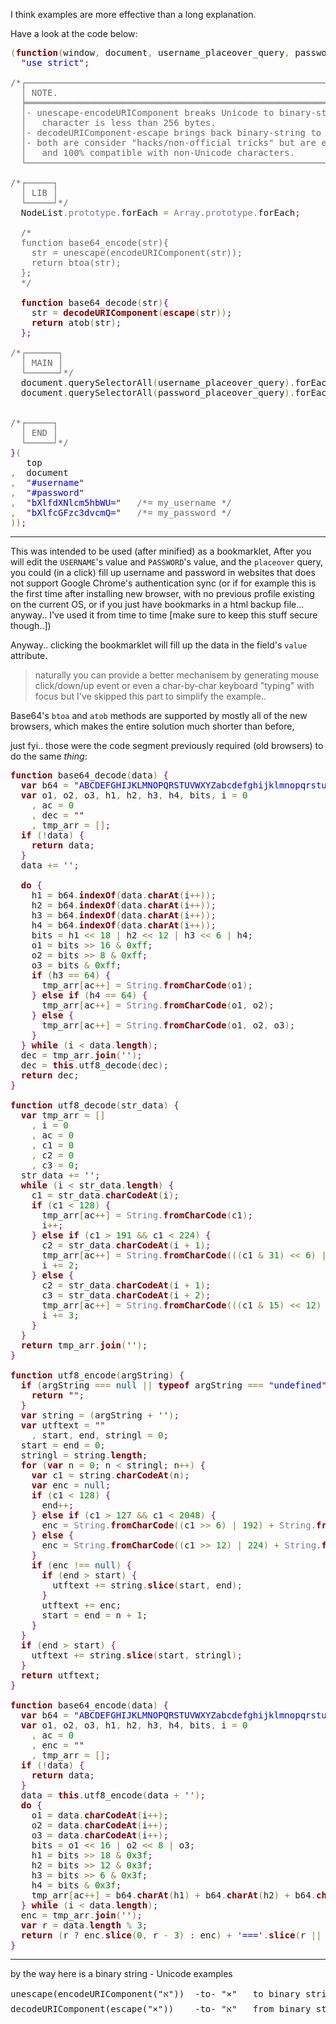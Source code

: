 I think examples are more effective than a long explanation.

Have a look at the code below:

<pre><span style="color:#808030; ">(</span><span style="color:#800000; font-weight:bold; ">function</span><span style="color:#808030; ">(</span>window<span style="color:#808030; ">,</span> document<span style="color:#808030; ">,</span> username_placeover_query<span style="color:#808030; ">,</span> password_placeover_query<span style="color:#808030; ">,</span> USERNAME<span style="color:#808030; ">,</span> PASSWORD<span style="color:#808030; ">)</span><span style="color:#800080; ">{</span>
  <span style="color:#800000; ">"</span><span style="color:#0000e6; ">use strict</span><span style="color:#800000; ">"</span><span style="color:#800080; ">;</span>
  
<span style="color:#696969; ">/*┌─────────────────────────────────────────────────────────────────────────────┐</span>
<span style="color:#696969; ">&nbsp;&nbsp;│ NOTE.                                                                       │</span>
<span style="color:#696969; ">&nbsp;&nbsp;╞═════════════════════════════════════════════════════════════════════════════╡</span>
<span style="color:#696969; ">&nbsp;&nbsp;│- unescape-encodeURIComponent breaks Unicode to binary-string where each     │</span>
<span style="color:#696969; ">&nbsp;&nbsp;│   character is less than 256 bytes.                                         │</span>
<span style="color:#696969; ">&nbsp;&nbsp;│- decodeURIComponent-escape brings back binary-string to Unicode.            │</span>
<span style="color:#696969; ">&nbsp;&nbsp;│- both are consider "hacks/non-official tricks" but are extreamly efficient, │</span>
<span style="color:#696969; ">&nbsp;&nbsp;│   and 100% compatible with non-Unicode characters.                          │</span>
<span style="color:#696969; ">&nbsp;&nbsp;└─────────────────────────────────────────────────────────────────────────────┘*/</span>

<span style="color:#696969; ">/*┌─────┐</span>
<span style="color:#696969; ">&nbsp;&nbsp;│ LIB │</span>
<span style="color:#696969; ">&nbsp;&nbsp;└─────┘*/</span>
  NodeList<span style="color:#808030; ">.</span><span style="color:#797997; ">prototype</span><span style="color:#808030; ">.</span>forEach <span style="color:#808030; ">=</span> <span style="color:#797997; ">Array</span><span style="color:#808030; ">.</span><span style="color:#797997; ">prototype</span><span style="color:#808030; ">.</span>forEach<span style="color:#800080; ">;</span>

  <span style="color:#696969; ">/*</span>
<span style="color:#696969; ">&nbsp;&nbsp;function base64_encode(str){</span>
<span style="color:#696969; ">&nbsp;&nbsp;&nbsp;&nbsp;str = unescape(encodeURIComponent(str));</span>
<span style="color:#696969; ">&nbsp;&nbsp;&nbsp;&nbsp;return btoa(str);</span>
<span style="color:#696969; ">&nbsp;&nbsp;};</span>
<span style="color:#696969; ">&nbsp;&nbsp;*/</span>

  <span style="color:#800000; font-weight:bold; ">function</span> base64_decode<span style="color:#808030; ">(</span>str<span style="color:#808030; ">)</span><span style="color:#800080; ">{</span>
    str <span style="color:#808030; ">=</span> <span style="color:#800000; font-weight:bold; ">decodeURIComponent</span><span style="color:#808030; ">(</span><span style="color:#800000; font-weight:bold; ">escape</span><span style="color:#808030; ">(</span>str<span style="color:#808030; ">)</span><span style="color:#808030; ">)</span><span style="color:#800080; ">;</span>
    <span style="color:#800000; font-weight:bold; ">return</span> atob<span style="color:#808030; ">(</span>str<span style="color:#808030; ">)</span><span style="color:#800080; ">;</span>
  <span style="color:#800080; ">}</span><span style="color:#800080; ">;</span>

<span style="color:#696969; ">/*┌──────┐</span>
<span style="color:#696969; ">&nbsp;&nbsp;│ MAIN │</span>
<span style="color:#696969; ">&nbsp;&nbsp;└──────┘*/</span>
  document<span style="color:#808030; ">.</span>querySelectorAll<span style="color:#808030; ">(</span>username_placeover_query<span style="color:#808030; ">)</span><span style="color:#808030; ">.</span>forEach<span style="color:#808030; ">(</span><span style="color:#800000; font-weight:bold; ">function</span><span style="color:#808030; ">(</span>element<span style="color:#808030; ">)</span><span style="color:#800080; ">{</span> element<span style="color:#808030; ">.</span>value <span style="color:#808030; ">=</span> base64_decode<span style="color:#808030; ">(</span>USERNAME<span style="color:#808030; ">)</span><span style="color:#800080; ">;</span> <span style="color:#800080; ">}</span><span style="color:#808030; ">)</span><span style="color:#800080; ">;</span>
  document<span style="color:#808030; ">.</span>querySelectorAll<span style="color:#808030; ">(</span>password_placeover_query<span style="color:#808030; ">)</span><span style="color:#808030; ">.</span>forEach<span style="color:#808030; ">(</span><span style="color:#800000; font-weight:bold; ">function</span><span style="color:#808030; ">(</span>element<span style="color:#808030; ">)</span><span style="color:#800080; ">{</span> element<span style="color:#808030; ">.</span>value <span style="color:#808030; ">=</span> base64_decode<span style="color:#808030; ">(</span>PASSWORD<span style="color:#808030; ">)</span><span style="color:#800080; ">;</span> <span style="color:#800080; ">}</span><span style="color:#808030; ">)</span><span style="color:#800080; ">;</span>


<span style="color:#696969; ">/*┌─────┐</span>
<span style="color:#696969; ">&nbsp;&nbsp;│ END │</span>
<span style="color:#696969; ">&nbsp;&nbsp;└─────┘*/</span>
<span style="color:#800080; ">}</span><span style="color:#808030; ">(</span>
   top
<span style="color:#808030; ">,</span>  document
<span style="color:#808030; ">,</span>  <span style="color:#800000; ">"</span><span style="color:#0000e6; ">#username</span><span style="color:#800000; ">"</span>
<span style="color:#808030; ">,</span>  <span style="color:#800000; ">"</span><span style="color:#0000e6; ">#password</span><span style="color:#800000; ">"</span>
<span style="color:#808030; ">,</span>  <span style="color:#800000; ">"</span><span style="color:#0000e6; ">bXlfdXNlcm5hbWU=</span><span style="color:#800000; ">"</span>   <span style="color:#696969; ">/*= my_username */</span>
<span style="color:#808030; ">,</span>  <span style="color:#800000; ">"</span><span style="color:#0000e6; ">bXlfcGFzc3dvcmQ=</span><span style="color:#800000; ">"</span>   <span style="color:#696969; ">/*= my_password */</span>
<span style="color:#808030; ">)</span><span style="color:#808030; ">)</span><span style="color:#800080; ">;</span>
</pre>

<hr/>

This was intended to be used (after minified) as a bookmarklet,
After you will edit the <code>USERNAME</code>'s value and <code>PASSWORD</code>'s value,
and the <code>placeover</code> query,
you could (in a click) fill up username and password in websites that does not support Google Chrome's authentication sync (or if for example this is the first time after installing new browser, with no previous profile existing on the current OS, or if you just have bookmarks in a html backup file... anyway.. I've used it from time to time [make sure to keep this stuff secure though..])

Anyway.. clicking the bookmarklet will fill up the data in the field's <code>value</code> attribute.

<blockquote>naturally you can provide a better mechanisem by generating mouse click/down/up event or even a char-by-char keyboard "typing" with focus but I've skipped this part to simplify the example..</blockquote>

Base64's <code>btoa</code> and <code>atob</code> methods are supported by mostly all of the new browsers,
which makes the entire solution much shorter than before,


just fyi.. those were the code segment previously required (old browsers) to do the same *thing*:

<pre><span style="color:#800000; font-weight:bold; ">function</span> base64_decode<span style="color:#808030; ">(</span>data<span style="color:#808030; ">)</span> <span style="color:#800080; ">{</span>
  <span style="color:#800000; font-weight:bold; ">var</span> b64 <span style="color:#808030; ">=</span> <span style="color:#800000; ">"</span><span style="color:#0000e6; ">ABCDEFGHIJKLMNOPQRSTUVWXYZabcdefghijklmnopqrstuvwxyz0123456789+/=</span><span style="color:#800000; ">"</span><span style="color:#800080; ">;</span>
  <span style="color:#800000; font-weight:bold; ">var</span> o1<span style="color:#808030; ">,</span> o2<span style="color:#808030; ">,</span> o3<span style="color:#808030; ">,</span> h1<span style="color:#808030; ">,</span> h2<span style="color:#808030; ">,</span> h3<span style="color:#808030; ">,</span> h4<span style="color:#808030; ">,</span> bits<span style="color:#808030; ">,</span> i <span style="color:#808030; ">=</span> <span style="color:#008c00; ">0</span>
    <span style="color:#808030; ">,</span> ac <span style="color:#808030; ">=</span> <span style="color:#008c00; ">0</span>
    <span style="color:#808030; ">,</span> dec <span style="color:#808030; ">=</span> <span style="color:#800000; ">"</span><span style="color:#800000; ">"</span>
    <span style="color:#808030; ">,</span> tmp_arr <span style="color:#808030; ">=</span> <span style="color:#808030; ">[</span><span style="color:#808030; ">]</span><span style="color:#800080; ">;</span>
  <span style="color:#800000; font-weight:bold; ">if</span> <span style="color:#808030; ">(</span><span style="color:#808030; ">!</span>data<span style="color:#808030; ">)</span> <span style="color:#800080; ">{</span>
    <span style="color:#800000; font-weight:bold; ">return</span> data<span style="color:#800080; ">;</span>
  <span style="color:#800080; ">}</span>
  data <span style="color:#808030; ">+=</span> <span style="color:#800000; ">'</span><span style="color:#800000; ">'</span><span style="color:#800080; ">;</span>

  <span style="color:#800000; font-weight:bold; ">do</span> <span style="color:#800080; ">{</span>
    h1 <span style="color:#808030; ">=</span> b64<span style="color:#808030; ">.</span><span style="color:#800000; font-weight:bold; ">indexOf</span><span style="color:#808030; ">(</span>data<span style="color:#808030; ">.</span><span style="color:#800000; font-weight:bold; ">charAt</span><span style="color:#808030; ">(</span>i<span style="color:#808030; ">++</span><span style="color:#808030; ">)</span><span style="color:#808030; ">)</span><span style="color:#800080; ">;</span>
    h2 <span style="color:#808030; ">=</span> b64<span style="color:#808030; ">.</span><span style="color:#800000; font-weight:bold; ">indexOf</span><span style="color:#808030; ">(</span>data<span style="color:#808030; ">.</span><span style="color:#800000; font-weight:bold; ">charAt</span><span style="color:#808030; ">(</span>i<span style="color:#808030; ">++</span><span style="color:#808030; ">)</span><span style="color:#808030; ">)</span><span style="color:#800080; ">;</span>
    h3 <span style="color:#808030; ">=</span> b64<span style="color:#808030; ">.</span><span style="color:#800000; font-weight:bold; ">indexOf</span><span style="color:#808030; ">(</span>data<span style="color:#808030; ">.</span><span style="color:#800000; font-weight:bold; ">charAt</span><span style="color:#808030; ">(</span>i<span style="color:#808030; ">++</span><span style="color:#808030; ">)</span><span style="color:#808030; ">)</span><span style="color:#800080; ">;</span>
    h4 <span style="color:#808030; ">=</span> b64<span style="color:#808030; ">.</span><span style="color:#800000; font-weight:bold; ">indexOf</span><span style="color:#808030; ">(</span>data<span style="color:#808030; ">.</span><span style="color:#800000; font-weight:bold; ">charAt</span><span style="color:#808030; ">(</span>i<span style="color:#808030; ">++</span><span style="color:#808030; ">)</span><span style="color:#808030; ">)</span><span style="color:#800080; ">;</span>
    bits <span style="color:#808030; ">=</span> h1 <span style="color:#808030; ">&lt;&lt;</span> <span style="color:#008c00; ">18</span> <span style="color:#808030; ">|</span> h2 <span style="color:#808030; ">&lt;&lt;</span> <span style="color:#008c00; ">12</span> <span style="color:#808030; ">|</span> h3 <span style="color:#808030; ">&lt;&lt;</span> <span style="color:#008c00; ">6</span> <span style="color:#808030; ">|</span> h4<span style="color:#800080; ">;</span>
    o1 <span style="color:#808030; ">=</span> bits <span style="color:#808030; ">&gt;</span><span style="color:#808030; ">&gt;</span> <span style="color:#008c00; ">16</span> <span style="color:#808030; ">&amp;</span> <span style="color:#008000; ">0xff</span><span style="color:#800080; ">;</span>
    o2 <span style="color:#808030; ">=</span> bits <span style="color:#808030; ">&gt;</span><span style="color:#808030; ">&gt;</span> <span style="color:#008c00; ">8</span> <span style="color:#808030; ">&amp;</span> <span style="color:#008000; ">0xff</span><span style="color:#800080; ">;</span>
    o3 <span style="color:#808030; ">=</span> bits <span style="color:#808030; ">&amp;</span> <span style="color:#008000; ">0xff</span><span style="color:#800080; ">;</span>
    <span style="color:#800000; font-weight:bold; ">if</span> <span style="color:#808030; ">(</span>h3 <span style="color:#808030; ">==</span> <span style="color:#008c00; ">64</span><span style="color:#808030; ">)</span> <span style="color:#800080; ">{</span>
      tmp_arr<span style="color:#808030; ">[</span>ac<span style="color:#808030; ">++</span><span style="color:#808030; ">]</span> <span style="color:#808030; ">=</span> <span style="color:#797997; ">String</span><span style="color:#808030; ">.</span><span style="color:#800000; font-weight:bold; ">fromCharCode</span><span style="color:#808030; ">(</span>o1<span style="color:#808030; ">)</span><span style="color:#800080; ">;</span>
    <span style="color:#800080; ">}</span> <span style="color:#800000; font-weight:bold; ">else</span> <span style="color:#800000; font-weight:bold; ">if</span> <span style="color:#808030; ">(</span>h4 <span style="color:#808030; ">==</span> <span style="color:#008c00; ">64</span><span style="color:#808030; ">)</span> <span style="color:#800080; ">{</span>
      tmp_arr<span style="color:#808030; ">[</span>ac<span style="color:#808030; ">++</span><span style="color:#808030; ">]</span> <span style="color:#808030; ">=</span> <span style="color:#797997; ">String</span><span style="color:#808030; ">.</span><span style="color:#800000; font-weight:bold; ">fromCharCode</span><span style="color:#808030; ">(</span>o1<span style="color:#808030; ">,</span> o2<span style="color:#808030; ">)</span><span style="color:#800080; ">;</span>
    <span style="color:#800080; ">}</span> <span style="color:#800000; font-weight:bold; ">else</span> <span style="color:#800080; ">{</span>
      tmp_arr<span style="color:#808030; ">[</span>ac<span style="color:#808030; ">++</span><span style="color:#808030; ">]</span> <span style="color:#808030; ">=</span> <span style="color:#797997; ">String</span><span style="color:#808030; ">.</span><span style="color:#800000; font-weight:bold; ">fromCharCode</span><span style="color:#808030; ">(</span>o1<span style="color:#808030; ">,</span> o2<span style="color:#808030; ">,</span> o3<span style="color:#808030; ">)</span><span style="color:#800080; ">;</span>
    <span style="color:#800080; ">}</span>
  <span style="color:#800080; ">}</span> <span style="color:#800000; font-weight:bold; ">while</span> <span style="color:#808030; ">(</span>i <span style="color:#808030; ">&lt;</span> data<span style="color:#808030; ">.</span><span style="color:#800000; font-weight:bold; ">length</span><span style="color:#808030; ">)</span><span style="color:#800080; ">;</span>
  dec <span style="color:#808030; ">=</span> tmp_arr<span style="color:#808030; ">.</span><span style="color:#800000; font-weight:bold; ">join</span><span style="color:#808030; ">(</span><span style="color:#800000; ">'</span><span style="color:#800000; ">'</span><span style="color:#808030; ">)</span><span style="color:#800080; ">;</span>
  dec <span style="color:#808030; ">=</span> <span style="color:#800000; font-weight:bold; ">this</span><span style="color:#808030; ">.</span>utf8_decode<span style="color:#808030; ">(</span>dec<span style="color:#808030; ">)</span><span style="color:#800080; ">;</span>
  <span style="color:#800000; font-weight:bold; ">return</span> dec<span style="color:#800080; ">;</span>
<span style="color:#800080; ">}</span>

<span style="color:#800000; font-weight:bold; ">function</span> utf8_decode<span style="color:#808030; ">(</span>str_data<span style="color:#808030; ">)</span> <span style="color:#800080; ">{</span>
  <span style="color:#800000; font-weight:bold; ">var</span> tmp_arr <span style="color:#808030; ">=</span> <span style="color:#808030; ">[</span><span style="color:#808030; ">]</span>
    <span style="color:#808030; ">,</span> i <span style="color:#808030; ">=</span> <span style="color:#008c00; ">0</span>
    <span style="color:#808030; ">,</span> ac <span style="color:#808030; ">=</span> <span style="color:#008c00; ">0</span>
    <span style="color:#808030; ">,</span> c1 <span style="color:#808030; ">=</span> <span style="color:#008c00; ">0</span>
    <span style="color:#808030; ">,</span> c2 <span style="color:#808030; ">=</span> <span style="color:#008c00; ">0</span>
    <span style="color:#808030; ">,</span> c3 <span style="color:#808030; ">=</span> <span style="color:#008c00; ">0</span><span style="color:#800080; ">;</span>
  str_data <span style="color:#808030; ">+=</span> <span style="color:#800000; ">'</span><span style="color:#800000; ">'</span><span style="color:#800080; ">;</span>
  <span style="color:#800000; font-weight:bold; ">while</span> <span style="color:#808030; ">(</span>i <span style="color:#808030; ">&lt;</span> str_data<span style="color:#808030; ">.</span><span style="color:#800000; font-weight:bold; ">length</span><span style="color:#808030; ">)</span> <span style="color:#800080; ">{</span>
    c1 <span style="color:#808030; ">=</span> str_data<span style="color:#808030; ">.</span><span style="color:#800000; font-weight:bold; ">charCodeAt</span><span style="color:#808030; ">(</span>i<span style="color:#808030; ">)</span><span style="color:#800080; ">;</span>
    <span style="color:#800000; font-weight:bold; ">if</span> <span style="color:#808030; ">(</span>c1 <span style="color:#808030; ">&lt;</span> <span style="color:#008c00; ">128</span><span style="color:#808030; ">)</span> <span style="color:#800080; ">{</span>
      tmp_arr<span style="color:#808030; ">[</span>ac<span style="color:#808030; ">++</span><span style="color:#808030; ">]</span> <span style="color:#808030; ">=</span> <span style="color:#797997; ">String</span><span style="color:#808030; ">.</span><span style="color:#800000; font-weight:bold; ">fromCharCode</span><span style="color:#808030; ">(</span>c1<span style="color:#808030; ">)</span><span style="color:#800080; ">;</span>
      i<span style="color:#808030; ">++</span><span style="color:#800080; ">;</span>
    <span style="color:#800080; ">}</span> <span style="color:#800000; font-weight:bold; ">else</span> <span style="color:#800000; font-weight:bold; ">if</span> <span style="color:#808030; ">(</span>c1 <span style="color:#808030; ">&gt;</span> <span style="color:#008c00; ">191</span> <span style="color:#808030; ">&amp;&amp;</span> c1 <span style="color:#808030; ">&lt;</span> <span style="color:#008c00; ">224</span><span style="color:#808030; ">)</span> <span style="color:#800080; ">{</span>
      c2 <span style="color:#808030; ">=</span> str_data<span style="color:#808030; ">.</span><span style="color:#800000; font-weight:bold; ">charCodeAt</span><span style="color:#808030; ">(</span>i <span style="color:#808030; ">+</span> <span style="color:#008c00; ">1</span><span style="color:#808030; ">)</span><span style="color:#800080; ">;</span>
      tmp_arr<span style="color:#808030; ">[</span>ac<span style="color:#808030; ">++</span><span style="color:#808030; ">]</span> <span style="color:#808030; ">=</span> <span style="color:#797997; ">String</span><span style="color:#808030; ">.</span><span style="color:#800000; font-weight:bold; ">fromCharCode</span><span style="color:#808030; ">(</span><span style="color:#808030; ">(</span><span style="color:#808030; ">(</span>c1 <span style="color:#808030; ">&amp;</span> <span style="color:#008c00; ">31</span><span style="color:#808030; ">)</span> <span style="color:#808030; ">&lt;&lt;</span> <span style="color:#008c00; ">6</span><span style="color:#808030; ">)</span> <span style="color:#808030; ">|</span> <span style="color:#808030; ">(</span>c2 <span style="color:#808030; ">&amp;</span> <span style="color:#008c00; ">63</span><span style="color:#808030; ">)</span><span style="color:#808030; ">)</span><span style="color:#800080; ">;</span>
      i <span style="color:#808030; ">+=</span> <span style="color:#008c00; ">2</span><span style="color:#800080; ">;</span>
    <span style="color:#800080; ">}</span> <span style="color:#800000; font-weight:bold; ">else</span> <span style="color:#800080; ">{</span>
      c2 <span style="color:#808030; ">=</span> str_data<span style="color:#808030; ">.</span><span style="color:#800000; font-weight:bold; ">charCodeAt</span><span style="color:#808030; ">(</span>i <span style="color:#808030; ">+</span> <span style="color:#008c00; ">1</span><span style="color:#808030; ">)</span><span style="color:#800080; ">;</span>
      c3 <span style="color:#808030; ">=</span> str_data<span style="color:#808030; ">.</span><span style="color:#800000; font-weight:bold; ">charCodeAt</span><span style="color:#808030; ">(</span>i <span style="color:#808030; ">+</span> <span style="color:#008c00; ">2</span><span style="color:#808030; ">)</span><span style="color:#800080; ">;</span>
      tmp_arr<span style="color:#808030; ">[</span>ac<span style="color:#808030; ">++</span><span style="color:#808030; ">]</span> <span style="color:#808030; ">=</span> <span style="color:#797997; ">String</span><span style="color:#808030; ">.</span><span style="color:#800000; font-weight:bold; ">fromCharCode</span><span style="color:#808030; ">(</span><span style="color:#808030; ">(</span><span style="color:#808030; ">(</span>c1 <span style="color:#808030; ">&amp;</span> <span style="color:#008c00; ">15</span><span style="color:#808030; ">)</span> <span style="color:#808030; ">&lt;&lt;</span> <span style="color:#008c00; ">12</span><span style="color:#808030; ">)</span> <span style="color:#808030; ">|</span> <span style="color:#808030; ">(</span><span style="color:#808030; ">(</span>c2 <span style="color:#808030; ">&amp;</span> <span style="color:#008c00; ">63</span><span style="color:#808030; ">)</span> <span style="color:#808030; ">&lt;&lt;</span> <span style="color:#008c00; ">6</span><span style="color:#808030; ">)</span> <span style="color:#808030; ">|</span> <span style="color:#808030; ">(</span>c3 <span style="color:#808030; ">&amp;</span> <span style="color:#008c00; ">63</span><span style="color:#808030; ">)</span><span style="color:#808030; ">)</span><span style="color:#800080; ">;</span>
      i <span style="color:#808030; ">+=</span> <span style="color:#008c00; ">3</span><span style="color:#800080; ">;</span>
    <span style="color:#800080; ">}</span>
  <span style="color:#800080; ">}</span>
  <span style="color:#800000; font-weight:bold; ">return</span> tmp_arr<span style="color:#808030; ">.</span><span style="color:#800000; font-weight:bold; ">join</span><span style="color:#808030; ">(</span><span style="color:#800000; ">'</span><span style="color:#800000; ">'</span><span style="color:#808030; ">)</span><span style="color:#800080; ">;</span>
<span style="color:#800080; ">}</span>

<span style="color:#800000; font-weight:bold; ">function</span> utf8_encode<span style="color:#808030; ">(</span>argString<span style="color:#808030; ">)</span> <span style="color:#800080; ">{</span>
  <span style="color:#800000; font-weight:bold; ">if</span> <span style="color:#808030; ">(</span>argString <span style="color:#808030; ">===</span> <span style="color:#0f4d75; ">null</span> <span style="color:#808030; ">||</span> <span style="color:#800000; font-weight:bold; ">typeof</span> argString <span style="color:#808030; ">===</span> <span style="color:#800000; ">"</span><span style="color:#0000e6; ">undefined</span><span style="color:#800000; ">"</span><span style="color:#808030; ">)</span> <span style="color:#800080; ">{</span>
    <span style="color:#800000; font-weight:bold; ">return</span> <span style="color:#800000; ">"</span><span style="color:#800000; ">"</span><span style="color:#800080; ">;</span>
  <span style="color:#800080; ">}</span>
  <span style="color:#800000; font-weight:bold; ">var</span> string <span style="color:#808030; ">=</span> <span style="color:#808030; ">(</span>argString <span style="color:#808030; ">+</span> <span style="color:#800000; ">'</span><span style="color:#800000; ">'</span><span style="color:#808030; ">)</span><span style="color:#800080; ">;</span>
  <span style="color:#800000; font-weight:bold; ">var</span> utftext <span style="color:#808030; ">=</span> <span style="color:#800000; ">"</span><span style="color:#800000; ">"</span>
    <span style="color:#808030; ">,</span> start<span style="color:#808030; ">,</span> end<span style="color:#808030; ">,</span> stringl <span style="color:#808030; ">=</span> <span style="color:#008c00; ">0</span><span style="color:#800080; ">;</span>
  start <span style="color:#808030; ">=</span> end <span style="color:#808030; ">=</span> <span style="color:#008c00; ">0</span><span style="color:#800080; ">;</span>
  stringl <span style="color:#808030; ">=</span> string<span style="color:#808030; ">.</span><span style="color:#800000; font-weight:bold; ">length</span><span style="color:#800080; ">;</span>
  <span style="color:#800000; font-weight:bold; ">for</span> <span style="color:#808030; ">(</span><span style="color:#800000; font-weight:bold; ">var</span> n <span style="color:#808030; ">=</span> <span style="color:#008c00; ">0</span><span style="color:#800080; ">;</span> n <span style="color:#808030; ">&lt;</span> stringl<span style="color:#800080; ">;</span> n<span style="color:#808030; ">++</span><span style="color:#808030; ">)</span> <span style="color:#800080; ">{</span>
    <span style="color:#800000; font-weight:bold; ">var</span> c1 <span style="color:#808030; ">=</span> string<span style="color:#808030; ">.</span><span style="color:#800000; font-weight:bold; ">charCodeAt</span><span style="color:#808030; ">(</span>n<span style="color:#808030; ">)</span><span style="color:#800080; ">;</span>
    <span style="color:#800000; font-weight:bold; ">var</span> enc <span style="color:#808030; ">=</span> <span style="color:#0f4d75; ">null</span><span style="color:#800080; ">;</span>
    <span style="color:#800000; font-weight:bold; ">if</span> <span style="color:#808030; ">(</span>c1 <span style="color:#808030; ">&lt;</span> <span style="color:#008c00; ">128</span><span style="color:#808030; ">)</span> <span style="color:#800080; ">{</span>
      end<span style="color:#808030; ">++</span><span style="color:#800080; ">;</span>
    <span style="color:#800080; ">}</span> <span style="color:#800000; font-weight:bold; ">else</span> <span style="color:#800000; font-weight:bold; ">if</span> <span style="color:#808030; ">(</span>c1 <span style="color:#808030; ">&gt;</span> <span style="color:#008c00; ">127</span> <span style="color:#808030; ">&amp;&amp;</span> c1 <span style="color:#808030; ">&lt;</span> <span style="color:#008c00; ">2048</span><span style="color:#808030; ">)</span> <span style="color:#800080; ">{</span>
      enc <span style="color:#808030; ">=</span> <span style="color:#797997; ">String</span><span style="color:#808030; ">.</span><span style="color:#800000; font-weight:bold; ">fromCharCode</span><span style="color:#808030; ">(</span><span style="color:#808030; ">(</span>c1 <span style="color:#808030; ">&gt;</span><span style="color:#808030; ">&gt;</span> <span style="color:#008c00; ">6</span><span style="color:#808030; ">)</span> <span style="color:#808030; ">|</span> <span style="color:#008c00; ">192</span><span style="color:#808030; ">)</span> <span style="color:#808030; ">+</span> <span style="color:#797997; ">String</span><span style="color:#808030; ">.</span><span style="color:#800000; font-weight:bold; ">fromCharCode</span><span style="color:#808030; ">(</span><span style="color:#808030; ">(</span>c1 <span style="color:#808030; ">&amp;</span> <span style="color:#008c00; ">63</span><span style="color:#808030; ">)</span> <span style="color:#808030; ">|</span> <span style="color:#008c00; ">128</span><span style="color:#808030; ">)</span><span style="color:#800080; ">;</span>
    <span style="color:#800080; ">}</span> <span style="color:#800000; font-weight:bold; ">else</span> <span style="color:#800080; ">{</span>
      enc <span style="color:#808030; ">=</span> <span style="color:#797997; ">String</span><span style="color:#808030; ">.</span><span style="color:#800000; font-weight:bold; ">fromCharCode</span><span style="color:#808030; ">(</span><span style="color:#808030; ">(</span>c1 <span style="color:#808030; ">&gt;</span><span style="color:#808030; ">&gt;</span> <span style="color:#008c00; ">12</span><span style="color:#808030; ">)</span> <span style="color:#808030; ">|</span> <span style="color:#008c00; ">224</span><span style="color:#808030; ">)</span> <span style="color:#808030; ">+</span> <span style="color:#797997; ">String</span><span style="color:#808030; ">.</span><span style="color:#800000; font-weight:bold; ">fromCharCode</span><span style="color:#808030; ">(</span><span style="color:#808030; ">(</span><span style="color:#808030; ">(</span>c1 <span style="color:#808030; ">&gt;</span><span style="color:#808030; ">&gt;</span> <span style="color:#008c00; ">6</span><span style="color:#808030; ">)</span> <span style="color:#808030; ">&amp;</span> <span style="color:#008c00; ">63</span><span style="color:#808030; ">)</span> <span style="color:#808030; ">|</span> <span style="color:#008c00; ">128</span><span style="color:#808030; ">)</span> <span style="color:#808030; ">+</span> <span style="color:#797997; ">String</span><span style="color:#808030; ">.</span><span style="color:#800000; font-weight:bold; ">fromCharCode</span><span style="color:#808030; ">(</span><span style="color:#808030; ">(</span>c1 <span style="color:#808030; ">&amp;</span> <span style="color:#008c00; ">63</span><span style="color:#808030; ">)</span> <span style="color:#808030; ">|</span> <span style="color:#008c00; ">128</span><span style="color:#808030; ">)</span><span style="color:#800080; ">;</span>
    <span style="color:#800080; ">}</span>
    <span style="color:#800000; font-weight:bold; ">if</span> <span style="color:#808030; ">(</span>enc <span style="color:#808030; ">!==</span> <span style="color:#0f4d75; ">null</span><span style="color:#808030; ">)</span> <span style="color:#800080; ">{</span>
      <span style="color:#800000; font-weight:bold; ">if</span> <span style="color:#808030; ">(</span>end <span style="color:#808030; ">&gt;</span> start<span style="color:#808030; ">)</span> <span style="color:#800080; ">{</span>
        utftext <span style="color:#808030; ">+=</span> string<span style="color:#808030; ">.</span><span style="color:#800000; font-weight:bold; ">slice</span><span style="color:#808030; ">(</span>start<span style="color:#808030; ">,</span> end<span style="color:#808030; ">)</span><span style="color:#800080; ">;</span>
      <span style="color:#800080; ">}</span>
      utftext <span style="color:#808030; ">+=</span> enc<span style="color:#800080; ">;</span>
      start <span style="color:#808030; ">=</span> end <span style="color:#808030; ">=</span> n <span style="color:#808030; ">+</span> <span style="color:#008c00; ">1</span><span style="color:#800080; ">;</span>
    <span style="color:#800080; ">}</span>
  <span style="color:#800080; ">}</span>
  <span style="color:#800000; font-weight:bold; ">if</span> <span style="color:#808030; ">(</span>end <span style="color:#808030; ">&gt;</span> start<span style="color:#808030; ">)</span> <span style="color:#800080; ">{</span>
    utftext <span style="color:#808030; ">+=</span> string<span style="color:#808030; ">.</span><span style="color:#800000; font-weight:bold; ">slice</span><span style="color:#808030; ">(</span>start<span style="color:#808030; ">,</span> stringl<span style="color:#808030; ">)</span><span style="color:#800080; ">;</span>
  <span style="color:#800080; ">}</span>
  <span style="color:#800000; font-weight:bold; ">return</span> utftext<span style="color:#800080; ">;</span>
<span style="color:#800080; ">}</span>

<span style="color:#800000; font-weight:bold; ">function</span> base64_encode<span style="color:#808030; ">(</span>data<span style="color:#808030; ">)</span> <span style="color:#800080; ">{</span>
  <span style="color:#800000; font-weight:bold; ">var</span> b64 <span style="color:#808030; ">=</span> <span style="color:#800000; ">"</span><span style="color:#0000e6; ">ABCDEFGHIJKLMNOPQRSTUVWXYZabcdefghijklmnopqrstuvwxyz0123456789+/=</span><span style="color:#800000; ">"</span><span style="color:#800080; ">;</span>
  <span style="color:#800000; font-weight:bold; ">var</span> o1<span style="color:#808030; ">,</span> o2<span style="color:#808030; ">,</span> o3<span style="color:#808030; ">,</span> h1<span style="color:#808030; ">,</span> h2<span style="color:#808030; ">,</span> h3<span style="color:#808030; ">,</span> h4<span style="color:#808030; ">,</span> bits<span style="color:#808030; ">,</span> i <span style="color:#808030; ">=</span> <span style="color:#008c00; ">0</span>
    <span style="color:#808030; ">,</span> ac <span style="color:#808030; ">=</span> <span style="color:#008c00; ">0</span>
    <span style="color:#808030; ">,</span> enc <span style="color:#808030; ">=</span> <span style="color:#800000; ">"</span><span style="color:#800000; ">"</span>
    <span style="color:#808030; ">,</span> tmp_arr <span style="color:#808030; ">=</span> <span style="color:#808030; ">[</span><span style="color:#808030; ">]</span><span style="color:#800080; ">;</span>
  <span style="color:#800000; font-weight:bold; ">if</span> <span style="color:#808030; ">(</span><span style="color:#808030; ">!</span>data<span style="color:#808030; ">)</span> <span style="color:#800080; ">{</span>
    <span style="color:#800000; font-weight:bold; ">return</span> data<span style="color:#800080; ">;</span>
  <span style="color:#800080; ">}</span>
  data <span style="color:#808030; ">=</span> <span style="color:#800000; font-weight:bold; ">this</span><span style="color:#808030; ">.</span>utf8_encode<span style="color:#808030; ">(</span>data <span style="color:#808030; ">+</span> <span style="color:#800000; ">'</span><span style="color:#800000; ">'</span><span style="color:#808030; ">)</span><span style="color:#800080; ">;</span>
  <span style="color:#800000; font-weight:bold; ">do</span> <span style="color:#800080; ">{</span>
    o1 <span style="color:#808030; ">=</span> data<span style="color:#808030; ">.</span><span style="color:#800000; font-weight:bold; ">charCodeAt</span><span style="color:#808030; ">(</span>i<span style="color:#808030; ">++</span><span style="color:#808030; ">)</span><span style="color:#800080; ">;</span>
    o2 <span style="color:#808030; ">=</span> data<span style="color:#808030; ">.</span><span style="color:#800000; font-weight:bold; ">charCodeAt</span><span style="color:#808030; ">(</span>i<span style="color:#808030; ">++</span><span style="color:#808030; ">)</span><span style="color:#800080; ">;</span>
    o3 <span style="color:#808030; ">=</span> data<span style="color:#808030; ">.</span><span style="color:#800000; font-weight:bold; ">charCodeAt</span><span style="color:#808030; ">(</span>i<span style="color:#808030; ">++</span><span style="color:#808030; ">)</span><span style="color:#800080; ">;</span>
    bits <span style="color:#808030; ">=</span> o1 <span style="color:#808030; ">&lt;&lt;</span> <span style="color:#008c00; ">16</span> <span style="color:#808030; ">|</span> o2 <span style="color:#808030; ">&lt;&lt;</span> <span style="color:#008c00; ">8</span> <span style="color:#808030; ">|</span> o3<span style="color:#800080; ">;</span>
    h1 <span style="color:#808030; ">=</span> bits <span style="color:#808030; ">&gt;</span><span style="color:#808030; ">&gt;</span> <span style="color:#008c00; ">18</span> <span style="color:#808030; ">&amp;</span> <span style="color:#008000; ">0x3f</span><span style="color:#800080; ">;</span>
    h2 <span style="color:#808030; ">=</span> bits <span style="color:#808030; ">&gt;</span><span style="color:#808030; ">&gt;</span> <span style="color:#008c00; ">12</span> <span style="color:#808030; ">&amp;</span> <span style="color:#008000; ">0x3f</span><span style="color:#800080; ">;</span>
    h3 <span style="color:#808030; ">=</span> bits <span style="color:#808030; ">&gt;</span><span style="color:#808030; ">&gt;</span> <span style="color:#008c00; ">6</span> <span style="color:#808030; ">&amp;</span> <span style="color:#008000; ">0x3f</span><span style="color:#800080; ">;</span>
    h4 <span style="color:#808030; ">=</span> bits <span style="color:#808030; ">&amp;</span> <span style="color:#008000; ">0x3f</span><span style="color:#800080; ">;</span>
    tmp_arr<span style="color:#808030; ">[</span>ac<span style="color:#808030; ">++</span><span style="color:#808030; ">]</span> <span style="color:#808030; ">=</span> b64<span style="color:#808030; ">.</span><span style="color:#800000; font-weight:bold; ">charAt</span><span style="color:#808030; ">(</span>h1<span style="color:#808030; ">)</span> <span style="color:#808030; ">+</span> b64<span style="color:#808030; ">.</span><span style="color:#800000; font-weight:bold; ">charAt</span><span style="color:#808030; ">(</span>h2<span style="color:#808030; ">)</span> <span style="color:#808030; ">+</span> b64<span style="color:#808030; ">.</span><span style="color:#800000; font-weight:bold; ">charAt</span><span style="color:#808030; ">(</span>h3<span style="color:#808030; ">)</span> <span style="color:#808030; ">+</span> b64<span style="color:#808030; ">.</span><span style="color:#800000; font-weight:bold; ">charAt</span><span style="color:#808030; ">(</span>h4<span style="color:#808030; ">)</span><span style="color:#800080; ">;</span>
  <span style="color:#800080; ">}</span> <span style="color:#800000; font-weight:bold; ">while</span> <span style="color:#808030; ">(</span>i <span style="color:#808030; ">&lt;</span> data<span style="color:#808030; ">.</span><span style="color:#800000; font-weight:bold; ">length</span><span style="color:#808030; ">)</span><span style="color:#800080; ">;</span>
  enc <span style="color:#808030; ">=</span> tmp_arr<span style="color:#808030; ">.</span><span style="color:#800000; font-weight:bold; ">join</span><span style="color:#808030; ">(</span><span style="color:#800000; ">'</span><span style="color:#800000; ">'</span><span style="color:#808030; ">)</span><span style="color:#800080; ">;</span>
  <span style="color:#800000; font-weight:bold; ">var</span> r <span style="color:#808030; ">=</span> data<span style="color:#808030; ">.</span><span style="color:#800000; font-weight:bold; ">length</span> <span style="color:#808030; ">%</span> <span style="color:#008c00; ">3</span><span style="color:#800080; ">;</span>
  <span style="color:#800000; font-weight:bold; ">return</span> <span style="color:#808030; ">(</span>r <span style="color:#800080; ">?</span> enc<span style="color:#808030; ">.</span><span style="color:#800000; font-weight:bold; ">slice</span><span style="color:#808030; ">(</span><span style="color:#008c00; ">0</span><span style="color:#808030; ">,</span> r <span style="color:#808030; ">-</span> <span style="color:#008c00; ">3</span><span style="color:#808030; ">)</span> <span style="color:#800080; ">:</span> enc<span style="color:#808030; ">)</span> <span style="color:#808030; ">+</span> <span style="color:#800000; ">'</span><span style="color:#0000e6; ">===</span><span style="color:#800000; ">'</span><span style="color:#808030; ">.</span><span style="color:#800000; font-weight:bold; ">slice</span><span style="color:#808030; ">(</span>r <span style="color:#808030; ">||</span> <span style="color:#008c00; ">3</span><span style="color:#808030; ">)</span><span style="color:#800080; ">;</span>
<span style="color:#800080; ">}</span>
</pre>

<hr/>

by the way here is a binary string - Unicode examples
<pre>
unescape(encodeURIComponent("א"))  -to- "×"   to binary string (length=1 -to- lengh=2)
decodeURIComponent(escape("×"))    -to- "א"   from binary string (length=2 - to lengh=1)
</pre>